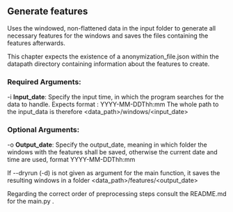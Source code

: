 ## Generate features

Uses the windowed, non-flattened data in the input folder to generate all necessary features for the windows and saves the files containing the features afterwards.

This chapter expects the existence of a anonymization_file.json within the datapath directory containing information about the features to create.

### Required Arguments:

-i **Input_date**: Specify the input time, in which the program searches for the data to handle. Expects format : YYYY-MM-DDThh:mm
    The whole path to the input_data is therefore <data_path>/windows/<input_date>


### Optional Arguments:

-o **Output_date**: Specify the output_date, meaning in which folder the windows with the features shall be saved, otherwise the current date and time are used, format YYYY-MM-DDThh:mm


If --dryrun (-d) is not given as argument for the main function, it saves the resulting windows in a folder  <data_path>/features/<output_date>


Regarding the correct order of preprocessing steps consult the README.md for the main.py . 

